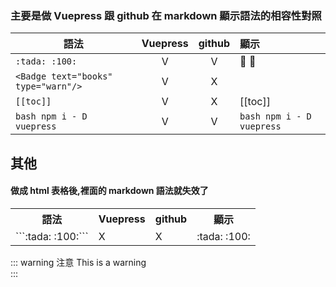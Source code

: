 ### 主要是做 Vuepress 跟 github 在 markdown 顯示語法的相容性對照
| 語法          | Vuepress      | github    | 顯示    |
| ------------  |:-:            |:-:        |:-----|
| ```:tada: :100:```                            |V|V|:tada: :100:|
| ```<Badge text="books" type="warn"/>```       |V|X| <Badge text="books" type="warn" vertical="middle"/>|
| ```[[toc]]```                                 |V|X|[[toc]]|
| ```bash npm i - D vuepress ```                |V|V|```bash npm i - D vuepress ```|

## 其他

#### 做成 html 表格後,裡面的 markdown 語法就失效了
<table>
    <tr>
        <th>語法</th><th>Vuepress</th><th>github</th><th>顯示</th>
    </tr>
    <tr>
        <td>```:tada: :100:``` </td><td>X</td><td>X</td><td>:tada: :100:</td>
    </tr>
</table>

::: warning 注意 
 This is a warning  
:::
 